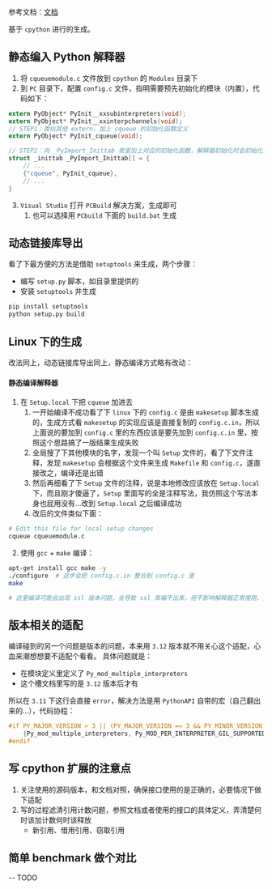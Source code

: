 参考文档：[文档](https://docs.python.org/zh-cn/3.11/extending/extending.html)

基于 `cpython` 进行的生成。

## 静态编入 Python 解释器
1. 将 `cqueuemodule.c` 文件放到 `cpython` 的 `Modules` 目录下
2. 到 `PC` 目录下，配置 `config.c` 文件，指明需要预先初始化的模块（内置），代码如下：

``` c
extern PyObject* PyInit__xxsubinterpreters(void);
extern PyObject* PyInit__xxinterpchannels(void);
// STEP1：类似其他 extern，加上 cqueue 的初始化函数定义
extern PyObject* PyInit_cqueue(void);

// STEP2：向 _PyImport_Inittab 表里加上对应的初始化函数，解释器初始化时会初始化对应模块，此后可以直接当作内置库 import 和使用
struct _inittab _PyImport_Inittab[] = {
    // ...
    {"cqueue", PyInit_cqueue},
    // ...
}
```
3. `Visual Studio` 打开 `PCBuild` 解决方案，生成即可
    1. 也可以选择用 `PCbuild` 下面的 `build.bat` 生成 

## 动态链接库导出
看了下最方便的方法是借助 `setuptools` 来生成，两个步骤：

- 编写 `setup.py` 脚本，如目录里提供的
- 安装 `setuptools` 并生成

``` bash
pip install setuptools
python setup.py build
```

## Linux 下的生成
改法同上，动态链接库导出同上，静态编译方式略有改动：

#### 静态编译解释器
1. 在 `Setup.local` 下把 `cqueue` 加进去
    1. 一开始编译不成功看了下 `linux` 下的 `config.c` 是由 `makesetup` 脚本生成的，生成方式看 `makesetup` 的实现应该是直接复制的 `config.c.in`，所以上面说的要加到 `config.c` 里的东西应该是要先加到 `config.c.in` 里，按照这个思路搞了一版结果生成失败
    2. 全局搜了下其他模块的名字，发现一个叫 `Setup` 文件的，看了下文件注释，发现 `makesetup` 会根据这个文件来生成 `Makefile` 和 `config.c`，遂直接改之，编译还是出错
    3. 然后再细看了下 `Setup` 文件的注释，说是本地修改应该放在 `Setup.local` 下，而且刚才傻逼了，`Setup` 里面写的全是注释写法，我仿照这个写法本身也屁用没有...改到 `Setup.local` 之后编译成功
    4. 改后的文件类似下面：

``` bash
# Edit this file for local setup changes
cqueue cqueuemodule.c
```

2. 使用 `gcc` + `make` 编译：

``` bash
apt-get install gcc make -y
./configure  # 这步会把 config.c.in 整合到 config.c 里
make

# 这里编译可能会出现 ssl 版本问题，会导致 ssl 库编不出来，但不影响解释器正常使用，如果需要 ssl 的话可以自行编一个对应版本的 openssl
```

## 版本相关的适配
编译碰到的另一个问题是版本的问题，本来用 `3.12` 版本就不用关心这个适配，心血来潮想想要不适配个看看。
具体问题就是：

- 在模块定义里定义了 `Py_mod_multiple_interpreters`
- 这个槽文档里写的是 `3.12` 版本后才有

所以在 `3.11` 下这行会直接 `error`，解决方法是用 `PythonAPI` 自带的宏（自己翻出来的...），代码协程：

``` c
#if PY_MAJOR_VERSION > 3 || (PY_MAJOR_VERSION == 3 && PY_MINOR_VERSION >= 12)
    {Py_mod_multiple_interpreters, Py_MOD_PER_INTERPRETER_GIL_SUPPORTED},
#endif
```

## 写 cpython 扩展的注意点
1. 关注使用的源码版本，和文档对照，确保接口使用的是正确的，必要情况下做下适配
2. 写的过程滤清引用计数问题，参照文档或者使用的接口的具体定义，弄清楚何时该加计数何时该释放
    - 新引用、借用引用、窃取引用

## 简单 benchmark 做个对比
-- TODO
